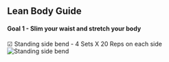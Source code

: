 ## Lean Body Guide
#### Goal 1 - Slim your waist and stretch your body
☑ Standing side bend - 4 Sets X 20 Reps on each side
![Standing side bend](https://i.pinimg.com/originals/2f/99/0c/2f990cb1c506615126817ff60fb4601e.gif)
